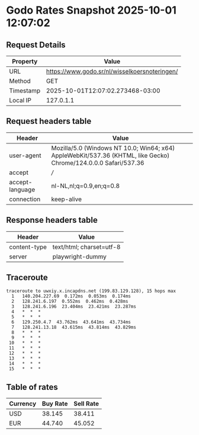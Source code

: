 # Godo Rates Snapshot 2025-10-01 12:07:02
## Request Details

| Property | Value |
|----------|-------|
| URL | https://www.godo.sr/nl/wisselkoersnoteringen/ |
| Method | GET |
| Timestamp | 2025-10-01T12:07:02.273468-03:00 |
| Local IP | 127.0.1.1 |
    
## Request headers table

| Header | Value |
|--------|-------|
| user-agent | Mozilla/5.0 (Windows NT 10.0; Win64; x64) AppleWebKit/537.36 (KHTML, like Gecko) Chrome/124.0.0.0 Safari/537.36 |
| accept | */* |
| accept-language | nl-NL,nl;q=0.9,en;q=0.8 |
| connection | keep-alive |

    
## Response headers table
| Header | Value |
|--------|-------|
| content-type | text/html; charset=utf-8 |
| server | playwright-dummy |

## Traceroute 

```
traceroute to uwxiy.x.incapdns.net (199.83.129.128), 15 hops max
  1   140.204.227.69  0.172ms  0.053ms  0.174ms 
  2   128.241.6.197  0.552ms  0.462ms  0.428ms 
  3   128.241.6.196  23.404ms  23.421ms  23.287ms 
  4   *  *  * 
  5   *  *  * 
  6   129.250.4.7  43.762ms  43.641ms  43.734ms 
  7   128.241.13.18  43.615ms  43.814ms  43.829ms 
  8   *  *  * 
  9   *  *  * 
 10   *  *  * 
 11   *  *  * 
 12   *  *  * 
 13   *  *  * 
 14   *  *  * 
 15   *  *  * 

```


## Table of rates

| Currency | Buy Rate | Sell Rate |
|----------|----------|-----------|
| USD | 38.145 | 38.411 |
| EUR | 44.740 | 45.052 |

